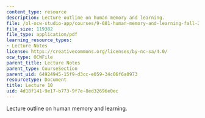 ```yaml
---
content_type: resource
description: Lecture outline on human memory and learning.
file: /ol-ocw-studio-app/courses/9-081-human-memory-and-learning-fall-2002/4d18f1419e17b7739f7e8ed32696e0ec_lecnote10.pdf
file_size: 119382
file_type: application/pdf
learning_resource_types:
- Lecture Notes
license: https://creativecommons.org/licenses/by-nc-sa/4.0/
ocw_type: OCWFile
parent_title: Lecture Notes
parent_type: CourseSection
parent_uid: 64924945-15f9-d3cc-e059-34c06f6a0973
resourcetype: Document
title: Lecture 10
uid: 4d18f141-9e17-b773-9f7e-8ed32696e0ec
---
```

Lecture outline on human memory and learning.
